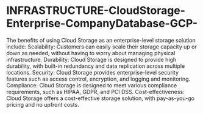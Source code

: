 # INFRASTRUCTURE-CloudStorage-Enterprise-CompanyDatabase-GCP-
The benefits of using Cloud Storage as an enterprise-level storage solution include:
Scalability: Customers can easily scale their storage capacity up or down as needed, without having to worry about managing physical infrastructure.
Durability: Cloud Storage is designed to provide high durability, with built-in redundancy and data replication across multiple locations.
Security: Cloud Storage provides enterprise-level security features such as access control, encryption, and logging and monitoring.
Compliance: Cloud Storage is designed to meet various compliance requirements, such as HIPAA, GDPR, and PCI DSS.
Cost-effectiveness: Cloud Storage offers a cost-effective storage solution, with pay-as-you-go pricing and no upfront costs.


 
 
 
